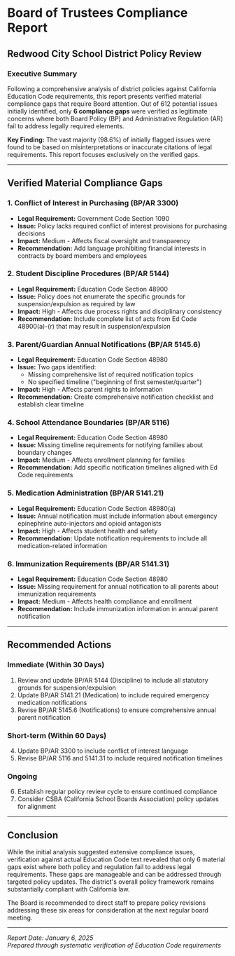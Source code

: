 # Board of Trustees Compliance Report
## Redwood City School District Policy Review

### Executive Summary

Following a comprehensive analysis of district policies against California Education Code requirements, this report presents verified material compliance gaps that require Board attention. Out of 612 potential issues initially identified, only **6 compliance gaps** were verified as legitimate concerns where both Board Policy (BP) and Administrative Regulation (AR) fail to address legally required elements.

**Key Finding:** The vast majority (98.6%) of initially flagged issues were found to be based on misinterpretations or inaccurate citations of legal requirements. This report focuses exclusively on the verified gaps.

---

## Verified Material Compliance Gaps

### 1. **Conflict of Interest in Purchasing (BP/AR 3300)**
- **Legal Requirement:** Government Code Section 1090
- **Issue:** Policy lacks required conflict of interest provisions for purchasing decisions
- **Impact:** Medium - Affects fiscal oversight and transparency
- **Recommendation:** Add language prohibiting financial interests in contracts by board members and employees

### 2. **Student Discipline Procedures (BP/AR 5144)**
- **Legal Requirement:** Education Code Section 48900
- **Issue:** Policy does not enumerate the specific grounds for suspension/expulsion as required by law
- **Impact:** High - Affects due process rights and disciplinary consistency
- **Recommendation:** Include complete list of acts from Ed Code 48900(a)-(r) that may result in suspension/expulsion

### 3. **Parent/Guardian Annual Notifications (BP/AR 5145.6)**
- **Legal Requirement:** Education Code Section 48980
- **Issue:** Two gaps identified:
  - Missing comprehensive list of required notification topics
  - No specified timeline ("beginning of first semester/quarter")
- **Impact:** High - Affects parent rights to information
- **Recommendation:** Create comprehensive notification checklist and establish clear timeline

### 4. **School Attendance Boundaries (BP/AR 5116)**
- **Legal Requirement:** Education Code Section 48980
- **Issue:** Missing timeline requirements for notifying families about boundary changes
- **Impact:** Medium - Affects enrollment planning for families
- **Recommendation:** Add specific notification timelines aligned with Ed Code requirements

### 5. **Medication Administration (BP/AR 5141.21)**
- **Legal Requirement:** Education Code Section 48980(a)
- **Issue:** Annual notification must include information about emergency epinephrine auto-injectors and opioid antagonists
- **Impact:** High - Affects student health and safety
- **Recommendation:** Update notification requirements to include all medication-related information

### 6. **Immunization Requirements (BP/AR 5141.31)**
- **Legal Requirement:** Education Code Section 48980
- **Issue:** Missing requirement for annual notification to all parents about immunization requirements
- **Impact:** Medium - Affects health compliance and enrollment
- **Recommendation:** Include immunization information in annual parent notification

---

## Recommended Actions

### Immediate (Within 30 Days)
1. Review and update BP/AR 5144 (Discipline) to include all statutory grounds for suspension/expulsion
2. Update BP/AR 5141.21 (Medication) to include required emergency medication notifications
3. Revise BP/AR 5145.6 (Notifications) to ensure comprehensive annual parent notification

### Short-term (Within 60 Days)
4. Update BP/AR 3300 to include conflict of interest language
5. Revise BP/AR 5116 and 5141.31 to include required notification timelines

### Ongoing
6. Establish regular policy review cycle to ensure continued compliance
7. Consider CSBA (California School Boards Association) policy updates for alignment

---

## Conclusion

While the initial analysis suggested extensive compliance issues, verification against actual Education Code text revealed that only 6 material gaps exist where both policy and regulation fail to address legal requirements. These gaps are manageable and can be addressed through targeted policy updates. The district's overall policy framework remains substantially compliant with California law.

The Board is recommended to direct staff to prepare policy revisions addressing these six areas for consideration at the next regular board meeting.

---

*Report Date: January 6, 2025*  
*Prepared through systematic verification of Education Code requirements*